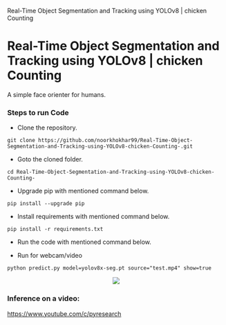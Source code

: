 Real-Time Object Segmentation and Tracking using YOLOv8 | chicken Counting 




# Real-Time Object Segmentation and Tracking using YOLOv8 | chicken Counting


A simple face orienter for humans.




### Steps to run Code
- Clone the repository.
```
git clone https://github.com/noorkhokhar99/Real-Time-Object-Segmentation-and-Tracking-using-YOLOv8-chicken-Counting-.git
```
- Goto the cloned folder.
```
cd Real-Time-Object-Segmentation-and-Tracking-using-YOLOv8-chicken-Counting-

```
- Upgrade pip with mentioned command below.
```
pip install --upgrade pip
```
- Install requirements with mentioned command below.
```
pip install -r requirements.txt
```
- Run the code with mentioned command below.

 - Run for webcam/video
 
`python predict.py model=yolov8x-seg.pt source="test.mp4" show=true`


<p align="center">
<img src="https://github.com/noorkhokhar99/Real-Time-Object-Segmentation-and-Tracking-using-YOLOv8-chicken-Counting-/blob/main/Screen%20Shot%202023-02-17%20at%202.26.09%20pm.png">
</p>






### Inference on a video:
https://www.youtube.com/c/pyresearch


 
